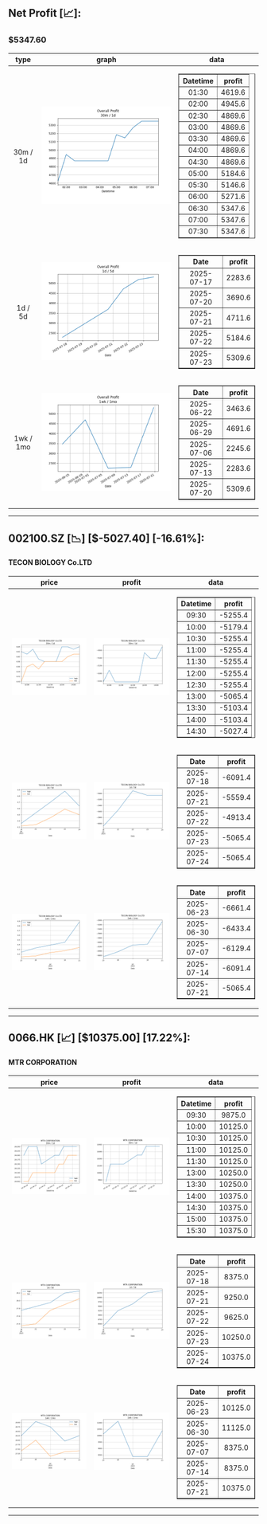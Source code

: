 ## Net Profit [📈]:
### $5347.60
|type|graph|data|
|:---:|:---:|:---:|
|30m / 1d|![net_profit](image/overall_30m-1d.png)|<table border="1" class="dataframe"> <thead> <tr style="text-align: center;"> <th>Datetime</th> <th>profit</th> </tr> </thead> <tbody> <tr> <td>01:30</td> <td>4619.6</td> </tr> <tr> <td>02:00</td> <td>4945.6</td> </tr> <tr> <td>02:30</td> <td>4869.6</td> </tr> <tr> <td>03:00</td> <td>4869.6</td> </tr> <tr> <td>03:30</td> <td>4869.6</td> </tr> <tr> <td>04:00</td> <td>4869.6</td> </tr> <tr> <td>04:30</td> <td>4869.6</td> </tr> <tr> <td>05:00</td> <td>5184.6</td> </tr> <tr> <td>05:30</td> <td>5146.6</td> </tr> <tr> <td>06:00</td> <td>5271.6</td> </tr> <tr> <td>06:30</td> <td>5347.6</td> </tr> <tr> <td>07:00</td> <td>5347.6</td> </tr> <tr> <td>07:30</td> <td>5347.6</td> </tr> </tbody></table>|
|1d / 5d|![net_profit](image/overall_1d-5d.png)|<table border="1" class="dataframe"> <thead> <tr style="text-align: center;"> <th>Date</th> <th>profit</th> </tr> </thead> <tbody> <tr> <td>2025-07-17</td> <td>2283.6</td> </tr> <tr> <td>2025-07-20</td> <td>3690.6</td> </tr> <tr> <td>2025-07-21</td> <td>4711.6</td> </tr> <tr> <td>2025-07-22</td> <td>5184.6</td> </tr> <tr> <td>2025-07-23</td> <td>5309.6</td> </tr> </tbody></table>|
|1wk / 1mo|![net_profit](image/overall_1wk-1mo.png)|<table border="1" class="dataframe"> <thead> <tr style="text-align: center;"> <th>Date</th> <th>profit</th> </tr> </thead> <tbody> <tr> <td>2025-06-22</td> <td>3463.6</td> </tr> <tr> <td>2025-06-29</td> <td>4691.6</td> </tr> <tr> <td>2025-07-06</td> <td>2245.6</td> </tr> <tr> <td>2025-07-13</td> <td>2283.6</td> </tr> <tr> <td>2025-07-20</td> <td>5309.6</td> </tr> </tbody></table>|
---
## 002100.SZ [📉] [$-5027.40] [-16.61%]:
#### TECON BIOLOGY Co.LTD
|price|profit|data|
|:---:|:---:|:---:|
|![price](image/002100.SZ_30m-1d_price.png)|![profit](image/002100.SZ_30m-1d_profit.png)|<table border="1" class="dataframe"> <thead> <tr style="text-align: center;"> <th>Datetime</th> <th>profit</th> </tr> </thead> <tbody> <tr> <td>09:30</td> <td>-5255.4</td> </tr> <tr> <td>10:00</td> <td>-5179.4</td> </tr> <tr> <td>10:30</td> <td>-5255.4</td> </tr> <tr> <td>11:00</td> <td>-5255.4</td> </tr> <tr> <td>11:30</td> <td>-5255.4</td> </tr> <tr> <td>12:00</td> <td>-5255.4</td> </tr> <tr> <td>12:30</td> <td>-5255.4</td> </tr> <tr> <td>13:00</td> <td>-5065.4</td> </tr> <tr> <td>13:30</td> <td>-5103.4</td> </tr> <tr> <td>14:00</td> <td>-5103.4</td> </tr> <tr> <td>14:30</td> <td>-5027.4</td> </tr> </tbody></table>|
|![price](image/002100.SZ_1d-5d_price.png)|![profit](image/002100.SZ_1d-5d_profit.png)|<table border="1" class="dataframe"> <thead> <tr style="text-align: center;"> <th>Date</th> <th>profit</th> </tr> </thead> <tbody> <tr> <td>2025-07-18</td> <td>-6091.4</td> </tr> <tr> <td>2025-07-21</td> <td>-5559.4</td> </tr> <tr> <td>2025-07-22</td> <td>-4913.4</td> </tr> <tr> <td>2025-07-23</td> <td>-5065.4</td> </tr> <tr> <td>2025-07-24</td> <td>-5065.4</td> </tr> </tbody></table>|
|![price](image/002100.SZ_1wk-1mo_price.png)|![profit](image/002100.SZ_1wk-1mo_profit.png)|<table border="1" class="dataframe"> <thead> <tr style="text-align: center;"> <th>Date</th> <th>profit</th> </tr> </thead> <tbody> <tr> <td>2025-06-23</td> <td>-6661.4</td> </tr> <tr> <td>2025-06-30</td> <td>-6433.4</td> </tr> <tr> <td>2025-07-07</td> <td>-6129.4</td> </tr> <tr> <td>2025-07-14</td> <td>-6091.4</td> </tr> <tr> <td>2025-07-21</td> <td>-5065.4</td> </tr> </tbody></table>|
---
## 0066.HK [📈] [$10375.00] [17.22%]:
#### MTR CORPORATION
|price|profit|data|
|:---:|:---:|:---:|
|![price](image/0066.HK_30m-1d_price.png)|![profit](image/0066.HK_30m-1d_profit.png)|<table border="1" class="dataframe"> <thead> <tr style="text-align: center;"> <th>Datetime</th> <th>profit</th> </tr> </thead> <tbody> <tr> <td>09:30</td> <td>9875.0</td> </tr> <tr> <td>10:00</td> <td>10125.0</td> </tr> <tr> <td>10:30</td> <td>10125.0</td> </tr> <tr> <td>11:00</td> <td>10125.0</td> </tr> <tr> <td>11:30</td> <td>10125.0</td> </tr> <tr> <td>13:00</td> <td>10250.0</td> </tr> <tr> <td>13:30</td> <td>10250.0</td> </tr> <tr> <td>14:00</td> <td>10375.0</td> </tr> <tr> <td>14:30</td> <td>10375.0</td> </tr> <tr> <td>15:00</td> <td>10375.0</td> </tr> <tr> <td>15:30</td> <td>10375.0</td> </tr> </tbody></table>|
|![price](image/0066.HK_1d-5d_price.png)|![profit](image/0066.HK_1d-5d_profit.png)|<table border="1" class="dataframe"> <thead> <tr style="text-align: center;"> <th>Date</th> <th>profit</th> </tr> </thead> <tbody> <tr> <td>2025-07-18</td> <td>8375.0</td> </tr> <tr> <td>2025-07-21</td> <td>9250.0</td> </tr> <tr> <td>2025-07-22</td> <td>9625.0</td> </tr> <tr> <td>2025-07-23</td> <td>10250.0</td> </tr> <tr> <td>2025-07-24</td> <td>10375.0</td> </tr> </tbody></table>|
|![price](image/0066.HK_1wk-1mo_price.png)|![profit](image/0066.HK_1wk-1mo_profit.png)|<table border="1" class="dataframe"> <thead> <tr style="text-align: center;"> <th>Date</th> <th>profit</th> </tr> </thead> <tbody> <tr> <td>2025-06-23</td> <td>10125.0</td> </tr> <tr> <td>2025-06-30</td> <td>11125.0</td> </tr> <tr> <td>2025-07-07</td> <td>8375.0</td> </tr> <tr> <td>2025-07-14</td> <td>8375.0</td> </tr> <tr> <td>2025-07-21</td> <td>10375.0</td> </tr> </tbody></table>|
---

